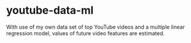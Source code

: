 # youtube-data-ml
With use of my own data set of top YouTube videos and a multiple linear regression model, values of future video features are estimated.
